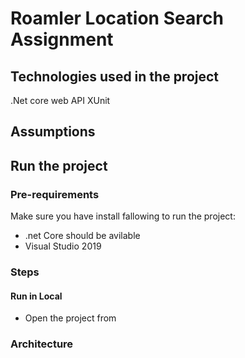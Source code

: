 # Roamler Location Search Assignment

## Technologies used in the project
.Net core web API
XUnit


## Assumptions

## Run the project

### Pre-requirements

Make sure you have install fallowing to run the project:
- .net Core should be avilable
- Visual Studio 2019

### Steps

#### Run in Local
- Open the project from 

### Architecture
